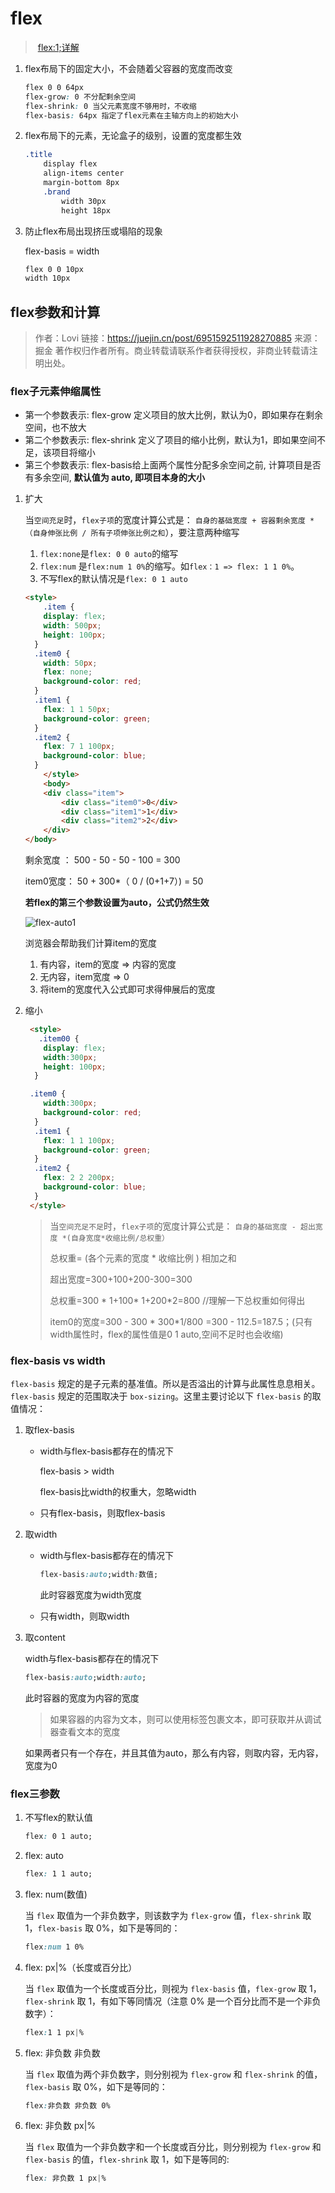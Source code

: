 # flex

> ​	[flex:1;详解](https://blog.csdn.net/fengyjch/article/details/79047908)

1. flex布局下的固定大小，不会随着父容器的宽度而改变

   ```css
   flex 0 0 64px
   flex-grow: 0 不分配剩余空间
   flex-shrink: 0 当父元素宽度不够用时，不收缩
   flex-basis: 64px 指定了flex元素在主轴方向上的初始大小
   ```

2. flex布局下的元素，无论盒子的级别，设置的宽度都生效

   ```css
   .title
       display flex
       align-items center
       margin-bottom 8px
       .brand
           width 30px
           height 18px  
   ```

3. 防止flex布局出现挤压或塌陷的现象

   flex-basis = width

   ```css
   flex 0 0 10px
   width 10px
   ```

## flex参数和计算

> 作者：Lovi
> 链接：https://juejin.cn/post/6951592511928270885
> 来源：掘金
> 著作权归作者所有。商业转载请联系作者获得授权，非商业转载请注明出处。

### flex子元素伸缩属性

- 第一个参数表示: flex-grow 定义项目的放大比例，默认为0，即如果存在剩余空间，也不放大
- 第二个参数表示: flex-shrink 定义了项目的缩小比例，默认为1，即如果空间不足，该项目将缩小
- 第三个参数表示: flex-basis给上面两个属性分配多余空间之前, 计算项目是否有多余空间, **默认值为 auto, 即项目本身的大小**

1. 扩大

   当`空间充足`时，`flex子项`的宽度计算公式是： `自身的基础宽度 + 容器剩余宽度 *（自身伸张比例 / 所有子项伸张比例之和`），要注意两种缩写

   1. `flex:none`是`flex: 0 0 auto`的缩写
   2. `flex:num` 是`flex:num 1 0%`的缩写。如`flex：1 => flex: 1 1 0%`。
   3. 不写flex的默认情况是`flex: 0 1 auto`

   ```html
   <style>
       .item {
       display: flex;
       width: 500px;
       height: 100px;
     }
     .item0 {
       width: 50px;
       flex: none;
       background-color: red;
     }
     .item1 {
       flex: 1 1 50px;
       background-color: green;
     }
     .item2 {
       flex: 7 1 100px;
       background-color: blue;
     }
       </style>
       <body>
       <div class="item">
           <div class="item0">0</div>
           <div class="item1">1</div>
           <div class="item2">2</div>
       </div>
   </body>
   ```

   剩余宽度 ： 500 - 50 - 50 - 100 = 300

   item0宽度： 50 + 300*（ 0 / (0+1+7）) = 50

   **若flex的第三个参数设置为auto，公式仍然生效**

   ![flex-auto1](E:\study\StudyProjects\lq_fullstack\css\flex\flex-auto1.png)

   浏览器会帮助我们计算item的宽度

   1. 有内容，item的宽度 => 内容的宽度
   2. 无内容，item宽度 => 0
   3. 将item的宽度代入公式即可求得伸展后的宽度

2. 缩小

   ```html
    <style>
      .item00 {
       display: flex;
       width:300px;
       height: 100px;
     }
   
    .item0 {
       width:300px;
       background-color: red;
     }
     .item1 {
       flex: 1 1 100px;
       background-color: green;
     }
     .item2 {
       flex: 2 2 200px;
       background-color: blue;
     }
    </style>
   ```

   > 当`空间充足不足`时，`flex子项`的宽度计算公式是： `自身的基础宽度 - 超出宽度 *(自身宽度*收缩比例/总权重）`
   >
   > 总权重= (各个元素的宽度 * 收缩比例 ) 相加之和
   >
   > 超出宽度=300+100+200-300=300
   >
   > 总权重=300 * 1+100* 1+200*2=800   //理解一下总权重如何得出
   >
   > item0的宽度=300 -  300 * 300*1/800 =300 - 112.5=187.5；(只有width属性时，flex的属性值是0 1 auto,空间不足时也会收缩)

### flex-basis vs width

`flex-basis` 规定的是子元素的基准值。所以是否溢出的计算与此属性息息相关。`flex-basis` 规定的范围取决于 `box-sizing`。这里主要讨论以下 `flex-basis` 的取值情况：

1. 取flex-basis

   - width与flex-basis都存在的情况下

     flex-basis > width

     flex-basis比width的权重大，忽略width

   - 只有flex-basis，则取flex-basis

2. 取width

   - width与flex-basis都存在的情况下

     ```css
     flex-basis:auto;width:数值;
     ```

     此时容器宽度为width宽度

   - 只有width，则取width

3. 取content

   width与flex-basis都存在的情况下

   ```css
   flex-basis:auto;width:auto;
   ```

   此时容器的宽度为内容的宽度

   > 如果容器的内容为文本，则可以使用<span>标签包裹文本，即可获取并从调试器查看文本的宽度

   如果两者只有一个存在，并且其值为auto，那么有内容，则取内容，无内容，宽度为0

### flex三参数

1. 不写flex的默认值

   ```css
   flex: 0 1 auto;
   ```

2. flex: auto

   ```css
   flex: 1 1 auto;
   ```

3. flex: num(数值)

   当 `flex` 取值为一个非负数字，则该数字为 `flex-grow` 值，`flex-shrink` 取 1，`flex-basis` 取 0%，如下是等同的：

   ```css
   flex:num 1 0%
   ```

4. flex:  px|%（长度或百分比）

   当 `flex` 取值为一个长度或百分比，则视为 `flex-basis` 值，`flex-grow` 取 1，`flex-shrink` 取 1，有如下等同情况（注意 0% 是一个百分比而不是一个非负数字）：

   ```css
   flex:1 1 px|%
   ```

5. flex: 非负数 非负数

   当 `flex` 取值为两个非负数字，则分别视为 `flex-grow` 和 `flex-shrink` 的值，`flex-basis` 取 0%，如下是等同的：

   ```css
   flex:非负数 非负数 0%
   ```

6. flex: 非负数 px|%

   当 `flex` 取值为一个非负数字和一个长度或百分比，则分别视为 `flex-grow` 和 `flex-basis` 的值，`flex-shrink` 取 1，如下是等同的:

   ```css
   flex: 非负数 1 px|%
   ```

   